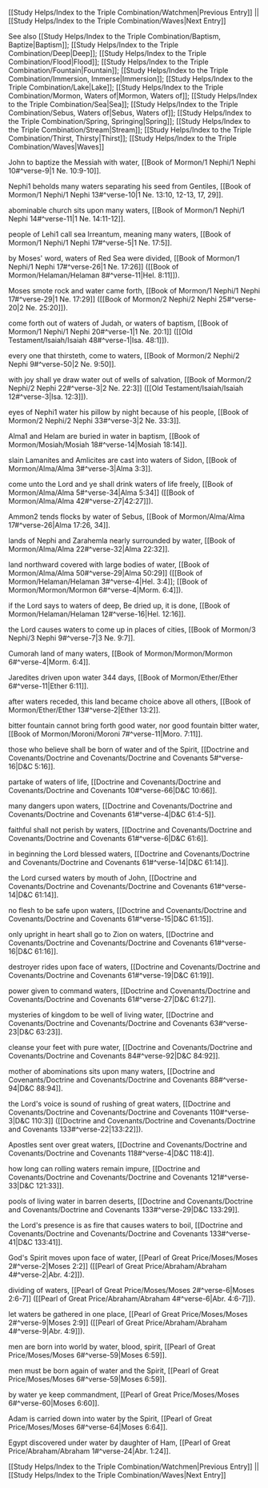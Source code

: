 [[Study Helps/Index to the Triple Combination/Watchmen|Previous Entry]]  ||  [[Study Helps/Index to the Triple Combination/Waves|Next Entry]]

 See also [[Study Helps/Index to the Triple Combination/Baptism, Baptize|Baptism]]; [[Study Helps/Index to the Triple Combination/Deep|Deep]]; [[Study Helps/Index to the Triple Combination/Flood|Flood]]; [[Study Helps/Index to the Triple Combination/Fountain|Fountain]]; [[Study Helps/Index to the Triple Combination/Immersion, Immerse|Immersion]]; [[Study Helps/Index to the Triple Combination/Lake|Lake]]; [[Study Helps/Index to the Triple Combination/Mormon, Waters of|Mormon, Waters of]]; [[Study Helps/Index to the Triple Combination/Sea|Sea]]; [[Study Helps/Index to the Triple Combination/Sebus, Waters of|Sebus, Waters of]]; [[Study Helps/Index to the Triple Combination/Spring, Springing|Spring]]; [[Study Helps/Index to the Triple Combination/Stream|Stream]]; [[Study Helps/Index to the Triple Combination/Thirst, Thirsty|Thirst]]; [[Study Helps/Index to the Triple Combination/Waves|Waves]]

 John to baptize the Messiah with water, [[Book of Mormon/1 Nephi/1 Nephi 10#^verse-9|1 Ne. 10:9-10]].

 Nephi1 beholds many waters separating his seed from Gentiles, [[Book of Mormon/1 Nephi/1 Nephi 13#^verse-10|1 Ne. 13:10, 12-13, 17, 29]].

 abominable church sits upon many waters, [[Book of Mormon/1 Nephi/1 Nephi 14#^verse-11|1 Ne. 14:11-12]].

 people of Lehi1 call sea Irreantum, meaning many waters, [[Book of Mormon/1 Nephi/1 Nephi 17#^verse-5|1 Ne. 17:5]].

 by Moses' word, waters of Red Sea were divided, [[Book of Mormon/1 Nephi/1 Nephi 17#^verse-26|1 Ne. 17:26]] ([[Book of Mormon/Helaman/Helaman 8#^verse-11|Hel. 8:11]]).

 Moses smote rock and water came forth, [[Book of Mormon/1 Nephi/1 Nephi 17#^verse-29|1 Ne. 17:29]] ([[Book of Mormon/2 Nephi/2 Nephi 25#^verse-20|2 Ne. 25:20]]).

 come forth out of waters of Judah, or waters of baptism, [[Book of Mormon/1 Nephi/1 Nephi 20#^verse-1|1 Ne. 20:1]] ([[Old Testament/Isaiah/Isaiah 48#^verse-1|Isa. 48:1]]).

 every one that thirsteth, come to waters, [[Book of Mormon/2 Nephi/2 Nephi 9#^verse-50|2 Ne. 9:50]].

 with joy shall ye draw water out of wells of salvation, [[Book of Mormon/2 Nephi/2 Nephi 22#^verse-3|2 Ne. 22:3]] ([[Old Testament/Isaiah/Isaiah 12#^verse-3|Isa. 12:3]]).

 eyes of Nephi1 water his pillow by night because of his people, [[Book of Mormon/2 Nephi/2 Nephi 33#^verse-3|2 Ne. 33:3]].

 Alma1 and Helam are buried in water in baptism, [[Book of Mormon/Mosiah/Mosiah 18#^verse-14|Mosiah 18:14]].

 slain Lamanites and Amlicites are cast into waters of Sidon, [[Book of Mormon/Alma/Alma 3#^verse-3|Alma 3:3]].

 come unto the Lord and ye shall drink waters of life freely, [[Book of Mormon/Alma/Alma 5#^verse-34|Alma 5:34]] ([[Book of Mormon/Alma/Alma 42#^verse-27|42:27]]).

 Ammon2 tends flocks by water of Sebus, [[Book of Mormon/Alma/Alma 17#^verse-26|Alma 17:26, 34]].

 lands of Nephi and Zarahemla nearly surrounded by water, [[Book of Mormon/Alma/Alma 22#^verse-32|Alma 22:32]].

 land northward covered with large bodies of water, [[Book of Mormon/Alma/Alma 50#^verse-29|Alma 50:29]] ([[Book of Mormon/Helaman/Helaman 3#^verse-4|Hel. 3:4]]; [[Book of Mormon/Mormon/Mormon 6#^verse-4|Morm. 6:4]]).

 if the Lord says to waters of deep, Be dried up, it is done, [[Book of Mormon/Helaman/Helaman 12#^verse-16|Hel. 12:16]].

 the Lord causes waters to come up in places of cities, [[Book of Mormon/3 Nephi/3 Nephi 9#^verse-7|3 Ne. 9:7]].

 Cumorah land of many waters, [[Book of Mormon/Mormon/Mormon 6#^verse-4|Morm. 6:4]].

 Jaredites driven upon water 344 days, [[Book of Mormon/Ether/Ether 6#^verse-11|Ether 6:11]].

 after waters receded, this land became choice above all others, [[Book of Mormon/Ether/Ether 13#^verse-2|Ether 13:2]].

 bitter fountain cannot bring forth good water, nor good fountain bitter water, [[Book of Mormon/Moroni/Moroni 7#^verse-11|Moro. 7:11]].

 those who believe shall be born of water and of the Spirit, [[Doctrine and Covenants/Doctrine and Covenants/Doctrine and Covenants 5#^verse-16|D&C 5:16]].

 partake of waters of life, [[Doctrine and Covenants/Doctrine and Covenants/Doctrine and Covenants 10#^verse-66|D&C 10:66]].

 many dangers upon waters, [[Doctrine and Covenants/Doctrine and Covenants/Doctrine and Covenants 61#^verse-4|D&C 61:4-5]].

 faithful shall not perish by waters, [[Doctrine and Covenants/Doctrine and Covenants/Doctrine and Covenants 61#^verse-6|D&C 61:6]].

 in beginning the Lord blessed waters, [[Doctrine and Covenants/Doctrine and Covenants/Doctrine and Covenants 61#^verse-14|D&C 61:14]].

 the Lord cursed waters by mouth of John, [[Doctrine and Covenants/Doctrine and Covenants/Doctrine and Covenants 61#^verse-14|D&C 61:14]].

 no flesh to be safe upon waters, [[Doctrine and Covenants/Doctrine and Covenants/Doctrine and Covenants 61#^verse-15|D&C 61:15]].

 only upright in heart shall go to Zion on waters, [[Doctrine and Covenants/Doctrine and Covenants/Doctrine and Covenants 61#^verse-16|D&C 61:16]].

 destroyer rides upon face of waters, [[Doctrine and Covenants/Doctrine and Covenants/Doctrine and Covenants 61#^verse-19|D&C 61:19]].

 power given to command waters, [[Doctrine and Covenants/Doctrine and Covenants/Doctrine and Covenants 61#^verse-27|D&C 61:27]].

 mysteries of kingdom to be well of living water, [[Doctrine and Covenants/Doctrine and Covenants/Doctrine and Covenants 63#^verse-23|D&C 63:23]].

 cleanse your feet with pure water, [[Doctrine and Covenants/Doctrine and Covenants/Doctrine and Covenants 84#^verse-92|D&C 84:92]].

 mother of abominations sits upon many waters, [[Doctrine and Covenants/Doctrine and Covenants/Doctrine and Covenants 88#^verse-94|D&C 88:94]].

 the Lord's voice is sound of rushing of great waters, [[Doctrine and Covenants/Doctrine and Covenants/Doctrine and Covenants 110#^verse-3|D&C 110:3]] ([[Doctrine and Covenants/Doctrine and Covenants/Doctrine and Covenants 133#^verse-22|133:22]]).

 Apostles sent over great waters, [[Doctrine and Covenants/Doctrine and Covenants/Doctrine and Covenants 118#^verse-4|D&C 118:4]].

 how long can rolling waters remain impure, [[Doctrine and Covenants/Doctrine and Covenants/Doctrine and Covenants 121#^verse-33|D&C 121:33]].

 pools of living water in barren deserts, [[Doctrine and Covenants/Doctrine and Covenants/Doctrine and Covenants 133#^verse-29|D&C 133:29]].

 the Lord's presence is as fire that causes waters to boil, [[Doctrine and Covenants/Doctrine and Covenants/Doctrine and Covenants 133#^verse-41|D&C 133:41]].

 God's Spirit moves upon face of water, [[Pearl of Great Price/Moses/Moses 2#^verse-2|Moses 2:2]] ([[Pearl of Great Price/Abraham/Abraham 4#^verse-2|Abr. 4:2]]).

 dividing of waters, [[Pearl of Great Price/Moses/Moses 2#^verse-6|Moses 2:6-7]] ([[Pearl of Great Price/Abraham/Abraham 4#^verse-6|Abr. 4:6-7]]).

 let waters be gathered in one place, [[Pearl of Great Price/Moses/Moses 2#^verse-9|Moses 2:9]] ([[Pearl of Great Price/Abraham/Abraham 4#^verse-9|Abr. 4:9]]).

 men are born into world by water, blood, spirit, [[Pearl of Great Price/Moses/Moses 6#^verse-59|Moses 6:59]].

 men must be born again of water and the Spirit, [[Pearl of Great Price/Moses/Moses 6#^verse-59|Moses 6:59]].

 by water ye keep commandment, [[Pearl of Great Price/Moses/Moses 6#^verse-60|Moses 6:60]].

 Adam is carried down into water by the Spirit, [[Pearl of Great Price/Moses/Moses 6#^verse-64|Moses 6:64]].

 Egypt discovered under water by daughter of Ham, [[Pearl of Great Price/Abraham/Abraham 1#^verse-24|Abr. 1:24]].

[[Study Helps/Index to the Triple Combination/Watchmen|Previous Entry]]  ||  [[Study Helps/Index to the Triple Combination/Waves|Next Entry]]
